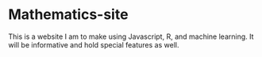 # Mathematics-site
This is a website I am to make using Javascript, R, and machine learning. It will be informative and hold special features as well. 
